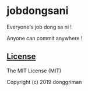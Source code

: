 # jobdongsani

Everyone's job dong sa ni !

Anyone can commit anywhere !


[License](LICENSE.txt)
------------------

The MIT License (MIT)

Copyright (c) 2019 donggriman
